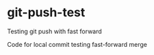 # git-push-test

Testing git push with fast forward

Code for local commit testing fast-forward merge
